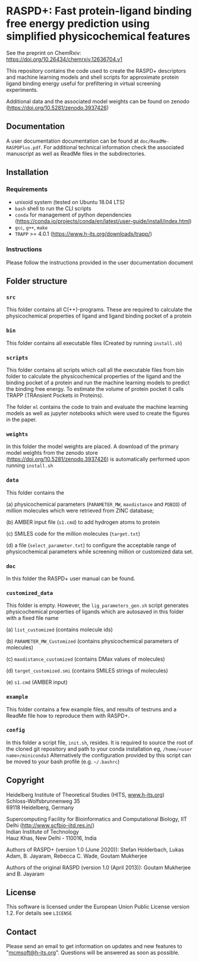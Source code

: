 # RASPD+: Fast protein-ligand binding free energy prediction using simplified physicochemical features

See the preprint on ChemRxiv: https://doi.org/10.26434/chemrxiv.12636704.v1

This repository contains the code used to create the RASPD+ descriptors and machine learning models and shell scripts for approximate protein ligand binding energy useful for prefiltering in virtual screening experiments.

Additional data and the associated model weights can be found on zenodo (https://doi.org/10.5281/zenodo.3937426)

## Documentation

A user documentation documentation can be found at `doc/ReadMe-RASPDPlus.pdf`. For additional technical information check the associated manuscript as well as ReadMe files in the subdirectories.

## Installation

### Requirements

* unixoid system (tested on Ubuntu 18.04 LTS)
* `bash` shell to run the CLI scripts
* `conda` for management of python dependencies (https://conda.io/projects/conda/en/latest/user-guide/install/index.html)
* `gcc`, `g++`, `make`
* `TRAPP` >= 4.0.1 (https://www.h-its.org/downloads/trapp/)

### Instructions

Please follow the instructions provided in the user documentation document

## Folder structure

### `src`

This folder contains all C(++)-programs.
These are required to calculate the physicochemical properties of ligand and ligand binding pocket of a protein

### `bin`

This folder contains all executable files (Created by running `install.sh`)

### `scripts`

This folder contains all scripts which call all the executable files from bin folder to calculate
the physicochemical properties of the ligand and the binding pocket of a protein and run the machine learning models to predict the binding free energy.
To estimate the volume of protein pocket it calls TRAPP (TRAnsient Pockets in Proteins).

The folder `ml` contains the code to train and evaluate the machine learning models as well as jupyter notebooks which were used to create the figures in the paper.

### `weights`

In this folder the model weights are placed. A download of the primary model weights from the zenodo store (https://doi.org/10.5281/zenodo.3937426) is automatically performed upon running `install.sh`

### `data`

This folder contains the

(a) physicochemical parameters (`PARAMETER_MW`, `maxdistance` and `PDBID`) of million molecules which were retrieved from ZINC database;

(b) AMBER input file (`s1.cmd`) to add hydrogen atoms to protein

(c) SMILES code for the million molecules (`target.txt`)

(d) a file (`select_parameter.txt`) to configure the acceptable range of physicochemical parameters while screening million or customized data set.

### `doc`

In this folder the RASPD+ user manual can be found.

### `customized_data`

This folder is empty. However, the `lig_parameters_gen.sh` script generates physicochemical properties of ligands which are autosaved in this folder with a fixed file name

(a) `list_customized` (contains molecule ids)

(b) `PARAMETER_MW_Customized` (contains physicochemical parameters of molecules)

(c) `maxdistance_customized`  (contains DMax values of molecules)

(d) `target_customized.smi` (contains SMILES strings of molecules)

(e) `s1.cmd` (AMBER input)

### `example`

This folder contains a few example files, and results of testruns and a ReadMe file how to reproduce them with RASPD+.

### `config`

In this folder a script file, `init.sh`, resides. It is required to source the root of the cloned git repository
and path to your conda installation eg, `/home/<user name>/miniconda3`
Alternatively the configuration provided by this script can be moved to your bash profile (e.g. `~/.bashrc`)

## Copyright

Heidelberg Institute of Theoretical Studies (HITS, www.h-its.org) \
Schloss-Wolfsbrunnenweg 35\
69118 Heidelberg, Germany

Supercomputing Facility for Bioinformatics and Computational Biology, IIT Delhi (http://www.scfbio-iitd.res.in/) \
Indian Institute of Technology\
Hauz Khas, New Delhi - 110016, India

Authors of RASPD+ (version 1.0 (June 2020)): Stefan Holderbach, Lukas Adam, B. Jayaram, Rebecca C. Wade, Goutam Mukherjee

Authors of the original RASPD (version 1.0 (April 2013)): Goutam Mukherjee and B. Jayaram

## License

This software is licensed under the European Union Public License version 1.2. For details see `LICENSE`

## Contact

Please send an email to get information on updates and new features to "mcmsoft@h-its.org".
Questions will be answered as soon as possible.
